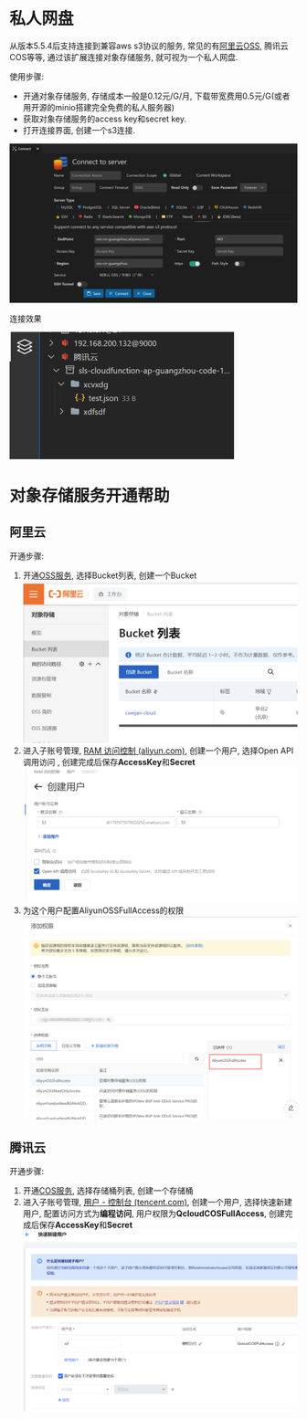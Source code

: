 # 私人网盘

从版本5.5.4后支持连接到兼容aws s3协议的服务, 常见的有[阿里云OSS](#阿里云), 腾讯云COS等等, 通过该扩展连接对象存储服务, 就可视为一个私人网盘.

使用步骤:

* 开通对象存储服务, 存储成本一般是0.12元/G/月, 下载带宽费用0.5元/G(或者用开源的minio搭建完全免费的私人服务器)
* 获取对象存储服务的access key和secret key.
* 打开连接界面, 创建一个s3连接.

![1657031919263](image/storage/1657031919263.png)

连接效果

![1657031975400](image/storage/1657031975400.png)

# 对象存储服务开通帮助

## 阿里云

开通步骤:

1. 开通[OSS服务](https://oss.console.aliyun.com/), 选择Bucket列表, 创建一个Bucket ![1657070829618](image/storage/1657070829618.png)
2. 进入子账号管理, [RAM 访问控制 (aliyun.com)](https://ram.console.aliyun.com/users), 创建一个用户, 选择Open API调用访问 , 创建完成后保存**AccessKey**和**Secret**![1657070266443](image/storage/1657070266443.png)
3. 为这个用户配置AliyunOSSFullAccess的权限![1657070352708](image/storage/1657070352708.png)

## 腾讯云

开通步骤:

1. 开通[COS服务](https://console.cloud.tencent.com/cos), 选择存储桶列表, 创建一个存储桶
2. 进入子账号管理, [用户 - 控制台 (tencent.com)](https://console.cloud.tencent.com/cam), 创建一个用户, 选择快速新建用户, 配置访问方式为**编程访问**, 用户权限为**QcloudCOSFullAccess**, 创建完成后保存**AccessKey**和**Secret![1657071002407](image/storage/1657071002407.png)**
